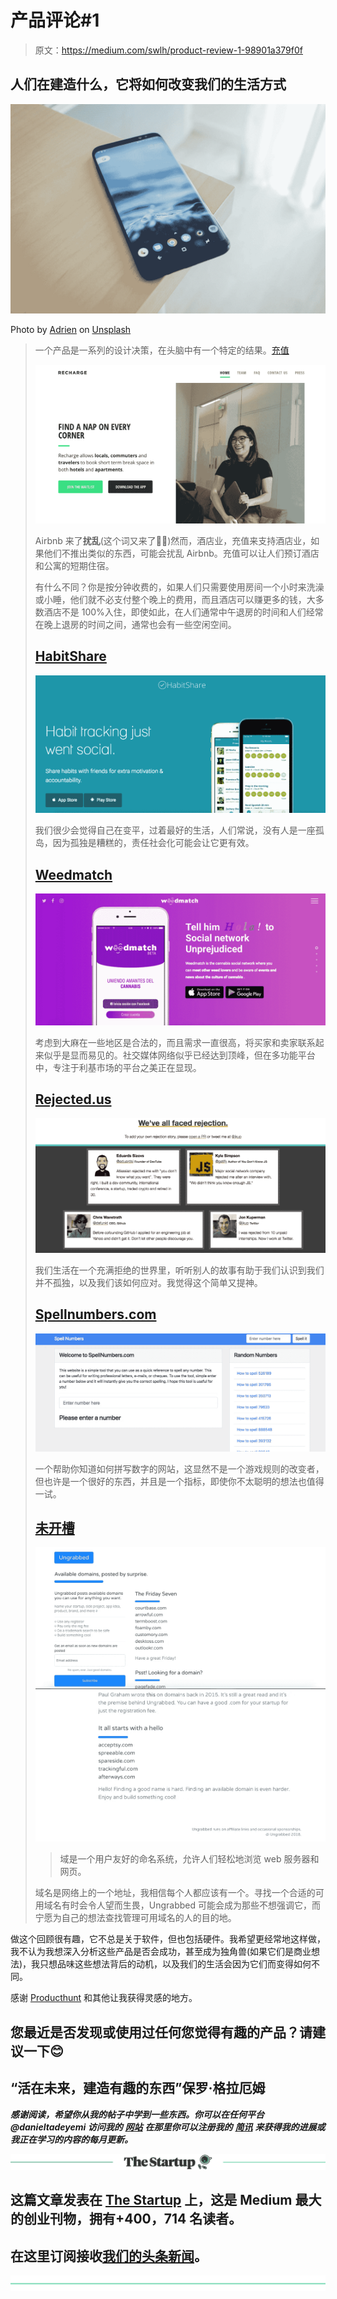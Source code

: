 # 产品评论#1

> 原文：<https://medium.com/swlh/product-review-1-98901a379f0f>

## 人们在建造什么，它将如何改变我们的生活方式

![](img/8f4c5a0779f5afc188a4fea516d5c129.png)

Photo by [Adrien](https://unsplash.com/@adrien?utm_source=medium&utm_medium=referral) on [Unsplash](https://unsplash.com?utm_source=medium&utm_medium=referral)

> 一个产品是一系列的设计决策，在头脑中有一个特定的结果。[充值](https://medium.com/u/c030228809f2#)
> 
> ![](img/f1071218f5f4087d1feed9874750de8b.png)
> 
> Airbnb 来了**扰乱**(这个词又来了🤦🏾‍️)然而，酒店业，充值来支持酒店业，如果他们不推出类似的东西，可能会扰乱 Airbnb。充值可以让人们预订酒店和公寓的短期住宿。
> 
> 有什么不同？你是按分钟收费的，如果人们只需要使用房间一个小时来洗澡或小睡，他们就不必支付整个晚上的费用，而且酒店可以赚更多的钱，大多数酒店不是 100%入住，即使如此，在人们通常中午退房的时间和人们经常在晚上退房的时间之间，通常也会有一些空闲空间。
> 
> ## [HabitShare](https://habitshareapp.com/)
> 
> ![](img/5835e4968117475bee448f9332908cb8.png)
> 
> 我们很少会觉得自己在变平，过着最好的生活，人们常说，没有人是一座孤岛，因为孤独是糟糕的，责任社会化可能会让它更有效。
> 
> ## [Weedmatch](https://weedmatch.cl/#)
> 
> ![](img/83b73e72b52401c7a889a22191b826e8.png)
> 
> 考虑到大麻在一些地区是合法的，而且需求一直很高，将买家和卖家联系起来似乎是显而易见的。社交媒体网络似乎已经达到顶峰，但在多功能平台中，专注于利基市场的平台之美正在显现。
> 
> ## [Rejected.us](https://rejected.us/)
> 
> ![](img/aaf0f7ac03463a58d38199f52129def4.png)
> 
> 我们生活在一个充满拒绝的世界里，听听别人的故事有助于我们认识到我们并不孤独，以及我们该如何应对。我觉得这个简单又提神。
> 
> ## [Spellnumbers.com](https://spellnumbers.com/?ref=producthunt)
> 
> ![](img/405a5648875f98c66f9604af53cbcc36.png)
> 
> 一个帮助你知道如何拼写数字的网站，这显然不是一个游戏规则的改变者，但也许是一个很好的东西，并且是一个指标，即使你不太聪明的想法也值得一试。
> 
> ## [未开槽](https://www.ungrabbed.com/)
> 
> ![](img/f9a0b2d93a4f9b57179b66a91c6a434e.png)![](img/22b84e734fe0c27a77603becb5decbd3.png)
> 
> > 域是一个用户友好的命名系统，允许人们轻松地浏览 web 服务器和网页。
> 
> 域名是网络上的一个地址，我相信每个人都应该有一个。寻找一个合适的可用域名有时会令人望而生畏，Ungrabbed 可能会成为那些不想强调它，而宁愿为自己的想法查找管理可用域名的人的目的地。

做这个回顾很有趣，它不总是关于软件，但也包括硬件。我希望更经常地这样做，我不认为我想深入分析这些产品是否会成功，甚至成为独角兽(如果它们是商业想法)，我只想品味这些想法背后的动机，以及我们的生活会因为它们而变得如何不同。

感谢 [Producthunt](https://www.producthunt.com/) 和其他让我获得灵感的地方。

## 您最近是否发现或使用过任何您觉得**有趣的产品？请建议一下😊**

## “活在未来，建造有趣的东西”保罗·格拉厄姆

***感谢阅读，希望你从我的帖子中学到一些东西。你可以在任何平台@danieltadeyemi 访问我的*** [***网站***](http://danieladeyemi.com.ng/) ***在那里你可以注册我的*** [***简讯***](http://danieladeyemi.com.ng/newsletter/) ***来获得我的进展或我正在学习的内容的每月更新。***

[![](img/308a8d84fb9b2fab43d66c117fcc4bb4.png)](https://medium.com/swlh)

## 这篇文章发表在 [The Startup](https://medium.com/swlh) 上，这是 Medium 最大的创业刊物，拥有+400，714 名读者。

## 在这里订阅接收[我们的头条新闻](http://growthsupply.com/the-startup-newsletter/)。

[![](img/b0164736ea17a63403e660de5dedf91a.png)](https://medium.com/swlh)